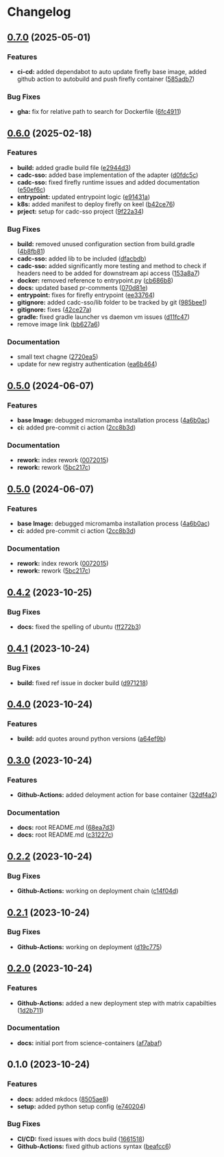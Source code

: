 # Changelog

## [0.7.0](https://github.com/opencadc/science-containers/compare/v0.6.0...v0.7.0) (2025-05-01)


### Features

* **ci-cd:** added dependabot to auto update firefly base image, added github action to autobuild and push firefly container ([585adb7](https://github.com/opencadc/science-containers/commit/585adb70ac51a0c6e92a54209a352b5a42eac46e))


### Bug Fixes

* **gha:** fix for relative path to search for Dockerfile ([6fc4911](https://github.com/opencadc/science-containers/commit/6fc4911ad69c1d5d465ce1dca4acae0957786bc3))

## [0.6.0](https://github.com/opencadc/science-containers/compare/v0.5.0...v0.6.0) (2025-02-18)


### Features

* **build:** added gradle build file ([e2944d3](https://github.com/opencadc/science-containers/commit/e2944d3b37f2b629c0503b78a400985c4122bc96))
* **cadc-sso:** added base implementation of the adapter ([d0fdc5c](https://github.com/opencadc/science-containers/commit/d0fdc5cc7256e83d9efe5e6f0b9acf7cc89a4c29))
* **cadc-sso:** fixed firefly runtime issues and added documentation ([e50ef6c](https://github.com/opencadc/science-containers/commit/e50ef6c263b2e4e0f0355fce7ee9c41cff63fc72))
* **entrypoint:** updated entrypoint logic ([e91431a](https://github.com/opencadc/science-containers/commit/e91431a650313b35f91b39c85b864fd85dd8093e))
* **k8s:** added manifest to deploy firefly on keel ([b42ce76](https://github.com/opencadc/science-containers/commit/b42ce766caa4e0bcfab258a30c19ad2f61752ff2))
* **prject:** setup for cadc-sso project ([9f22a34](https://github.com/opencadc/science-containers/commit/9f22a3408649229beb2f8d1a59197b806b31293d))


### Bug Fixes

* **build:** removed unused configuration section from build.gradle ([4b8fb81](https://github.com/opencadc/science-containers/commit/4b8fb81911b3c16ad7f32ee389886100c67651b1))
* **cadc-sso:** added lib to be included ([dfacbdb](https://github.com/opencadc/science-containers/commit/dfacbdbfeeaa71c65f343a5254ea465f5d23503d))
* **cadc-sso:** added significantly more testing and method to check if headers need to be added for downstream api access ([153a8a7](https://github.com/opencadc/science-containers/commit/153a8a7c5ca01ed466fb9b2dbe20fa5a71d02981))
* **docker:** removed reference to entrypoint.py ([cb686b8](https://github.com/opencadc/science-containers/commit/cb686b81454514808dc5c38d05b15be6d1622d1f))
* **docs:** updated based pr-comments ([070d81e](https://github.com/opencadc/science-containers/commit/070d81e20363c2ae026fd429aab04368f3c9b0d9))
* **entrypoint:** fixes for firefly entrypoint ([ee33764](https://github.com/opencadc/science-containers/commit/ee337643f99cd35a081b00676d3a2a8b368a2d74))
* **gitignore:** added cadc-sso/lib folder to be tracked by git ([985bee1](https://github.com/opencadc/science-containers/commit/985bee1bb3afb933c6adf3016c8f98b4c0970155))
* **gitignore:** fixes ([42ce27a](https://github.com/opencadc/science-containers/commit/42ce27a69137cc97c1a5aa26d004a8bf6b2dbea9))
* **gradle:** fixed gradle launcher vs daemon vm issues ([d11fc47](https://github.com/opencadc/science-containers/commit/d11fc478d4deddea60043072d591caa2b1e031a5))
* remove image link ([bb627a6](https://github.com/opencadc/science-containers/commit/bb627a61834fae97ab5ee010579b490a763bf423))


### Documentation

* small text chagne ([2720ea5](https://github.com/opencadc/science-containers/commit/2720ea517c1ada920470f5aa95ffcf0221871311))
* update for new registry authentication ([ea6b464](https://github.com/opencadc/science-containers/commit/ea6b4640732af037f7510ac7727893fff96e2a33))

## [0.5.0](https://github.com/opencadc/science-containers/compare/v0.4.2...v0.5.0) (2024-06-07)


### Features

* **base Image:** debugged micromamba installation process ([4a6b0ac](https://github.com/opencadc/science-containers/commit/4a6b0acc470da7ffc265459d4de443464ecbb607))
* **ci:** added pre-commit ci action ([2cc8b3d](https://github.com/opencadc/science-containers/commit/2cc8b3d92aeca39e3605a38d2fe3e90fbe36c347))


### Documentation

* **rework:** index rework ([0072015](https://github.com/opencadc/science-containers/commit/00720150466de4de4d2097a405f839e0ff48d764))
* **rework:** rework ([5bc217c](https://github.com/opencadc/science-containers/commit/5bc217cc11b4ab72b156d8f96f8d35995b4a8d2b))

## [0.5.0](https://github.com/opencadc/science-containers/compare/v0.4.2...v0.5.0) (2024-06-07)


### Features

* **base Image:** debugged micromamba installation process ([4a6b0ac](https://github.com/opencadc/science-containers/commit/4a6b0acc470da7ffc265459d4de443464ecbb607))
* **ci:** added pre-commit ci action ([2cc8b3d](https://github.com/opencadc/science-containers/commit/2cc8b3d92aeca39e3605a38d2fe3e90fbe36c347))


### Documentation

* **rework:** index rework ([0072015](https://github.com/opencadc/science-containers/commit/00720150466de4de4d2097a405f839e0ff48d764))
* **rework:** rework ([5bc217c](https://github.com/opencadc/science-containers/commit/5bc217cc11b4ab72b156d8f96f8d35995b4a8d2b))

## [0.4.2](https://github.com/opencadc/scicon/compare/v0.4.1...v0.4.2) (2023-10-25)


### Bug Fixes

* **docs:** fixed the spelling of ubuntu ([ff272b3](https://github.com/opencadc/scicon/commit/ff272b3d0033a970d7d8dce8b4d3417732953edc))

## [0.4.1](https://github.com/opencadc/scicon/compare/v0.4.0...v0.4.1) (2023-10-24)


### Bug Fixes

* **build:** fixed ref issue in docker build ([d971218](https://github.com/opencadc/scicon/commit/d971218673fd62ff139db6fd7fc2fa1aeea138f8))

## [0.4.0](https://github.com/opencadc/scicon/compare/v0.3.0...v0.4.0) (2023-10-24)


### Features

* **build:** add quotes around python versions ([a64ef9b](https://github.com/opencadc/scicon/commit/a64ef9be5945c9cba1e0634317aa6503d2e06392))

## [0.3.0](https://github.com/opencadc/scicon/compare/v0.2.2...v0.3.0) (2023-10-24)


### Features

* **Github-Actions:** added deloyment action for base container ([32df4a2](https://github.com/opencadc/scicon/commit/32df4a2cb4183ba57996524f2735f45e5c9d9b20))


### Documentation

* **docs:** root README.md ([68ea7d3](https://github.com/opencadc/scicon/commit/68ea7d3a20e80dac9ffe0c689b7e4e11a2083dff))
* **docs:** root README.md ([c31227c](https://github.com/opencadc/scicon/commit/c31227c998cafbd7f4fe1af103989ccc3c1abe20))

## [0.2.2](https://github.com/opencadc/scicon/compare/v0.2.1...v0.2.2) (2023-10-24)


### Bug Fixes

* **Github-Actions:** working on deployment chain ([c14f04d](https://github.com/opencadc/scicon/commit/c14f04dbf0a46db26821f2aa9134c9b438665ae8))

## [0.2.1](https://github.com/opencadc/scicon/compare/v0.2.0...v0.2.1) (2023-10-24)


### Bug Fixes

* **Github-Actions:** working on deployment ([d19c775](https://github.com/opencadc/scicon/commit/d19c775de05eeb51931e68f72930a9b89c441303))

## [0.2.0](https://github.com/opencadc/scicon/compare/v0.1.0...v0.2.0) (2023-10-24)


### Features

* **Github-Actions:** added a new deployment step with matrix capabilties ([1d2b711](https://github.com/opencadc/scicon/commit/1d2b71185d9e757a7fc7588c2e375704514d1522))


### Documentation

* **docs:** initial port from science-containers ([af7abaf](https://github.com/opencadc/scicon/commit/af7abaf9276c51b2b6e6a748f0ffc9a179202932))

## 0.1.0 (2023-10-24)


### Features

* **docs:** added mkdocs ([8505ae8](https://github.com/opencadc/scicon/commit/8505ae80f38eefda829eba3b1de201326f80d095))
* **setup:** added python setup config ([e740204](https://github.com/opencadc/scicon/commit/e740204bef364144902201fbeb8ed6431536c7e3))


### Bug Fixes

* **CI/CD:** fixed issues with docs build ([1661518](https://github.com/opencadc/scicon/commit/1661518052492836200733459ed2aa4230024103))
* **Github-Actions:** fixed github actions syntax ([beafcc6](https://github.com/opencadc/scicon/commit/beafcc65d8103fe09375a6206845b80549319935))
